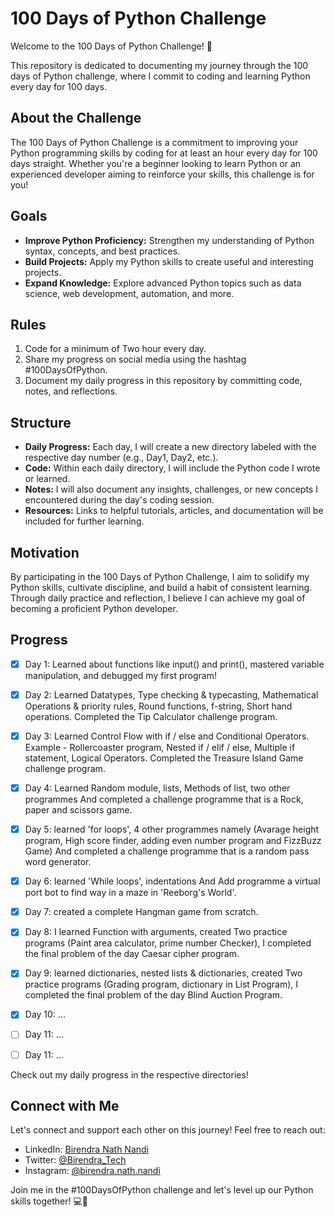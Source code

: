 # 100 Days of Python Challenge

Welcome to the 100 Days of Python Challenge! 🚀

This repository is dedicated to documenting my journey through the 100 days of Python challenge, where I commit to coding and learning Python every day for 100 days.

## About the Challenge

The 100 Days of Python Challenge is a commitment to improving your Python programming skills by coding for at least an hour every day for 100 days straight. Whether you're a beginner looking to learn Python or an experienced developer aiming to reinforce your skills, this challenge is for you!

## Goals

- **Improve Python Proficiency:** Strengthen my understanding of Python syntax, concepts, and best practices.
- **Build Projects:** Apply my Python skills to create useful and interesting projects.
- **Expand Knowledge:** Explore advanced Python topics such as data science, web development, automation, and more.

## Rules

1. Code for a minimum of Two hour every day.
2. Share my progress on social media using the hashtag #100DaysOfPython.
3. Document my daily progress in this repository by committing code, notes, and reflections.

## Structure

- **Daily Progress:** Each day, I will create a new directory labeled with the respective day number (e.g., Day1, Day2, etc.).
- **Code:** Within each daily directory, I will include the Python code I wrote or learned.
- **Notes:** I will also document any insights, challenges, or new concepts I encountered during the day's coding session.
- **Resources:** Links to helpful tutorials, articles, and documentation will be included for further learning.

## Motivation

By participating in the 100 Days of Python Challenge, I aim to solidify my Python skills, cultivate discipline, and build a habit of consistent learning. Through daily practice and reflection, I believe I can achieve my goal of becoming a proficient Python developer.

## Progress

- [x] Day 1: Learned about functions like input() and print(), mastered variable manipulation, and debugged my first program!

- [x] Day 2: Learned Datatypes, Type checking & typecasting, Mathematical Operations & priority rules, Round functions, f-string, Short hand operations. Completed the Tip Calculator challenge program.

- [x] Day 3: Learned Control Flow with if / else and Conditional Operators. Example - Rollercoaster program, Nested if / elif / else, Multiple if statement, Logical Operators. Completed the Treasure Island Game challenge program.

- [x] Day 4: Learned Random module, lists, Methods of list, two other programmes And completed a challenge programme that is a Rock, paper and scissors game.

- [x] Day 5: learned 'for loops', 4 other programmes namely (Avarage height program, High score finder, adding even number program and FizzBuzz Game) And completed a challenge programme that is a random pass word generator.

- [x] Day 6: learned 'While loops', indentations And Add programme a virtual port bot to find way in a maze in 'Reeborg's World'.

- [x] Day 7: created a complete Hangman game from scratch.

- [x] Day 8: I learned Function with arguments, created Two practice programs (Paint area calculator, prime number Checker), I completed the final problem of the day Caesar cipher program.

- [x] Day 9: learned dictionaries, nested lists & dictionaries, created Two practice programs (Grading program, dictionary in List Program), I completed the final problem of the day Blind Auction Program.

- [x] Day 10: ...

- [ ] Day 11: ...

- [ ] Day 11: ...

Check out my daily progress in the respective directories!

## Connect with Me

Let's connect and support each other on this journey! Feel free to reach out:

- LinkedIn: [Birendra Nath Nandi](https://www.linkedin.com/in/birendra-nath-nandi/)
- Twitter: [@Birendra_Tech](https://twitter.com/Birendra_Tech)
- Instagram: [@birendra.nath.nandi](https://www.instagram.com/birendra.nath.nandi/)

Join me in the #100DaysOfPython challenge and let's level up our Python skills together! 💻🐍
